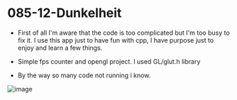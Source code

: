# 085-12-Dunkelheit

- First of all I'm aware that the code is too complicated but I'm too busy to fix it. 
I use this app just to have fun with cpp, I have purpose just to enjoy and learn a few things.

- Simple fps counter and opengl project.
  I used GL/glut.h library
- By the way so many code not running i know.




![image](https://user-images.githubusercontent.com/66999194/136713500-e0b83adc-aa81-46ee-bda0-613b6e9bd119.png)
